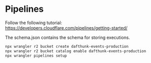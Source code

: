 # Pipelines

Follow the following tutorial:
https://developers.cloudflare.com/pipelines/getting-started/

The schema.json contains the schema for storing executions.

```bash
npx wrangler r2 bucket create dafthunk-events-production
npx wrangler r2 bucket catalog enable dafthunk-events-production
npx wrangler pipelines setup
```
